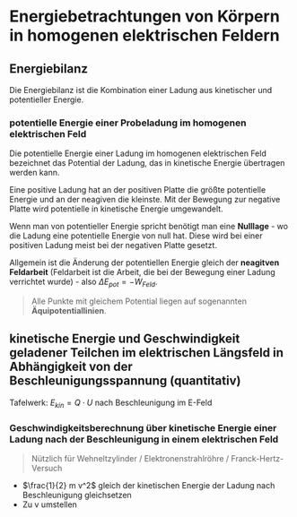 # Energiebetrachtungen von Körpern in homogenen elektrischen Feldern

## Energiebilanz

Die Energiebilanz ist die Kombination einer Ladung aus kinetischer und potentieller Energie.

### potentielle Energie einer Probeladung im homogenen elektrischen Feld

Die potentielle Energie einer Ladung im homogenen elektrischen Feld bezeichnet das Potential der Ladung, das in kinetische Energie übertragen werden kann.

Eine positive Ladung hat an der positiven Platte die größte potentielle Energie und an der neagiven die kleinste. Mit der Bewegung zur negative Platte wird potentielle in kinetische Energie umgewandelt.

Wenn man von potentieller Energie spricht benötigt man eine **Nulllage** - wo die Ladung eine potentielle Energie von null hat. Diese wird bei einer positiven Ladung meist bei der negativen Platte gesetzt.

Allgemein ist die Änderung der potentiellen Energie gleich der **neagitven Feldarbeit** (Feldarbeit ist die Arbeit, die bei der Bewegung einer Ladung verrichtet wurde) - also $\Delta E_{pot} = - W_{Feld}$.

> Alle Punkte mit gleichem Potential liegen auf sogenannten **Äquipotentiallinien**.

## kinetische Energie und Geschwindigkeit geladener Teilchen im elektrischen Längsfeld in Abhängigkeit von der Beschleunigungsspannung (quantitativ)

Tafelwerk: $E_{kin} = Q \cdot U$ nach Beschleunigung im E-Feld

### Geschwindigkeitsberechnung über kinetische Energie einer Ladung nach der Beschleunigung in einem elektrischen Feld

> Nützlich für Wehneltzylinder / Elektronenstrahlröhre / Franck-Hertz-Versuch

- $\frac{1}{2} m v^2$ gleich der kinetischen Energie der Ladung nach Beschleunigung gleichsetzen
- Zu v umstellen
